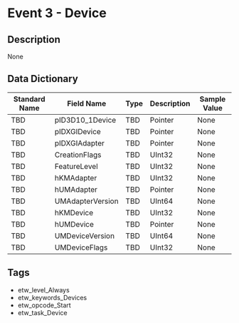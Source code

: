 # Event 3 - Device

## Description
None

## Data Dictionary
|Standard Name|Field Name|Type|Description|Sample Value|
|---|---|---|---|---|
|TBD|pID3D10_1Device|TBD|Pointer|None|None|
|TBD|pIDXGIDevice|TBD|Pointer|None|None|
|TBD|pIDXGIAdapter|TBD|Pointer|None|None|
|TBD|CreationFlags|TBD|UInt32|None|None|
|TBD|FeatureLevel|TBD|UInt32|None|None|
|TBD|hKMAdapter|TBD|UInt32|None|None|
|TBD|hUMAdapter|TBD|Pointer|None|None|
|TBD|UMAdapterVersion|TBD|UInt64|None|None|
|TBD|hKMDevice|TBD|UInt32|None|None|
|TBD|hUMDevice|TBD|Pointer|None|None|
|TBD|UMDeviceVersion|TBD|UInt64|None|None|
|TBD|UMDeviceFlags|TBD|UInt32|None|None|

## Tags
* etw_level_Always
* etw_keywords_Devices
* etw_opcode_Start
* etw_task_Device